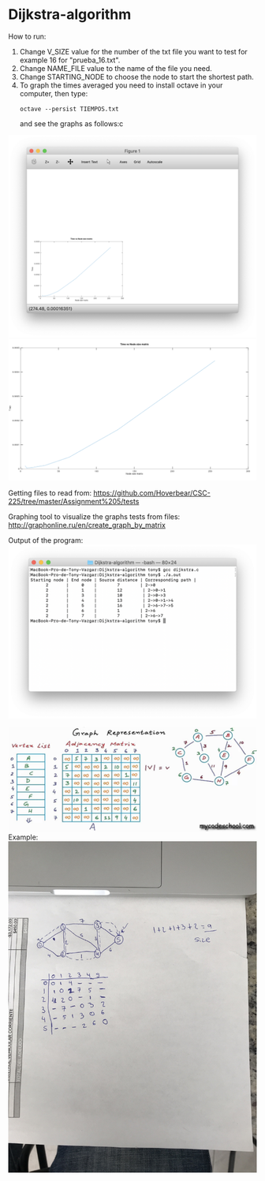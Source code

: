 # Dijkstra-algorithm

How to run:
1. Change V_SIZE value for the number of the txt file you want to test for example 16 for "prueba_16.txt".
2. Change NAME_FILE value to the name of the file you need.
3. Change STARTING_NODE to choose the node to start the shortest path.
4. To graph the times averaged you need to install octave in your computer, then type:
    ```
    octave --persist TIEMPOS.txt
    ```
    and see the graphs as follows:c

![alt text](https://github.com/tonyvazgar/Dijkstra-algorithm/blob/master/pics/Graph.png?raw=true)
![alt text](https://github.com/tonyvazgar/Dijkstra-algorithm/blob/master/pics/Graph%20Zoomed.png?raw=true)

Getting files to read from: https://github.com/Hoverbear/CSC-225/tree/master/Assignment%205/tests

Graphing tool to visualize the graphs tests from files: http://graphonline.ru/en/create_graph_by_matrix


Output of the program:
![alt text](https://github.com/tonyvazgar/Dijkstra-algorithm/blob/master/pics/op.png?raw=true)

![alt text](https://github.com/tonyvazgar/Dijkstra-algorithm/blob/master/pics/maxresdefault.jpg)
Example:
![alt text](https://github.com/tonyvazgar/Dijkstra-algorithm/blob/master/pics/example%20working.jpeg?raw=true)


